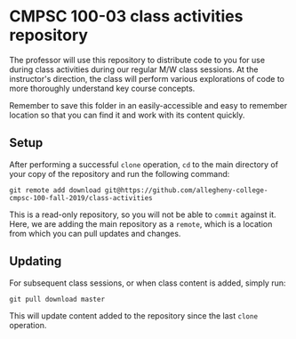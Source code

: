 # CMPSC 100-03 class activities repository

The professor will use this repository to distribute code to you for use during class activities during our regular M/W class sessions. At the instructor's direction, the class will perform various explorations of code to more thoroughly understand key course concepts.

Remember to save this folder in an easily-accessible and easy to remember location so that you can find it and work with its content quickly.

## Setup

After performing a successful `clone` operation, `cd` to the main directory of your copy of the repository and run the following command:

```
git remote add download git@https://github.com/allegheny-college-cmpsc-100-fall-2019/class-activities
```

This is a read-only repository, so you will not be able to `commit` against it. Here, we are adding the main repository as a `remote`, which is a location from which you can pull updates and changes.

## Updating

For subsequent class sessions, or when class content is added, simply run:

```
git pull download master
```

This will update content added to the repository since the last `clone` operation.